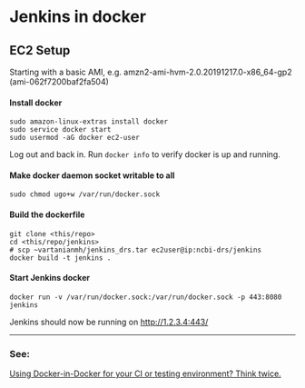 # Jenkins in docker

## EC2 Setup

Starting with a basic AMI, e.g. amzn2-ami-hvm-2.0.20191217.0-x86_64-gp2 (ami-062f7200baf2fa504)

#### Install docker
```
sudo amazon-linux-extras install docker
sudo service docker start
sudo usermod -aG docker ec2-user
```
Log out and back in. Run `docker info` to verify docker is up and running.

#### Make docker daemon socket writable to all

```
sudo chmod ugo+w /var/run/docker.sock
```

#### Build the dockerfile

```
git clone <this/repo>
cd <this/repo/jenkins>
# scp ~vartanianmh/jenkins_drs.tar ec2user@ip:ncbi-drs/jenkins
docker build -t jenkins .
```

#### Start Jenkins docker

```
docker run -v /var/run/docker.sock:/var/run/docker.sock -p 443:8080 jenkins
```

Jenkins should now be running on http://1.2.3.4:443/

----

### See:

[Using Docker-in-Docker for your CI or testing environment? Think twice.](http://jpetazzo.github.io/2015/09/03/do-not-use-docker-in-docker-for-ci/)
